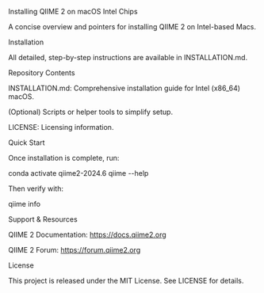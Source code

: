 Installing QIIME 2 on macOS Intel Chips

A concise overview and pointers for installing QIIME 2 on Intel-based Macs.

Installation

All detailed, step-by-step instructions are available in INSTALLATION.md.

Repository Contents

INSTALLATION.md: Comprehensive installation guide for Intel (x86_64) macOS.

(Optional) Scripts or helper tools to simplify setup.

LICENSE: Licensing information.

Quick Start

Once installation is complete, run:

conda activate qiime2-2024.6
qiime --help

Then verify with:

qiime info

Support & Resources

QIIME 2 Documentation: https://docs.qiime2.org

QIIME 2 Forum: https://forum.qiime2.org

License

This project is released under the MIT License. See LICENSE for details.

